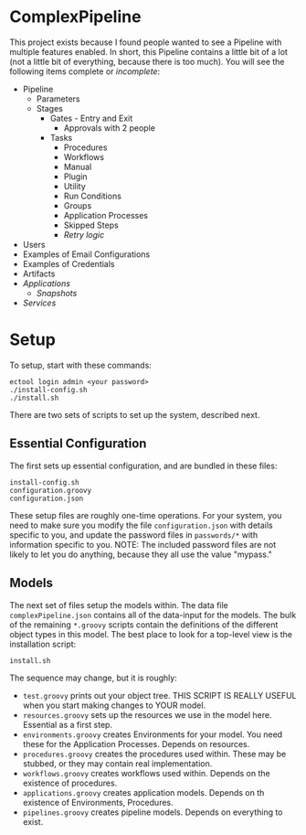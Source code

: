 # ComplexPipeline

This project exists because I found people wanted to see a Pipeline with multiple features enabled.  In short, this Pipeline contains a little bit of a lot (not a little bit of everything, because there is too much).  You will see the following items complete or _incomplete_:

* Pipeline
  * Parameters
  * Stages
      * Gates - Entry and Exit
        * Approvals with 2 people
      * Tasks
        * Procedures
        * Workflows
        * Manual
        * Plugin
        * Utility
        * Run Conditions
        * Groups
        * Application Processes
        * Skipped Steps
        * _Retry logic_
* Users
* Examples of Email Configurations
* Examples of Credentials
* Artifacts
* _Applications_
  * _Snapshots_
* _Services_


# Setup

To setup, start with these commands:

```
ectool login admin <your password>
./install-config.sh
./install.sh
```

There are two sets of scripts to set up the system, described next.

## Essential Configuration

The first sets up essential configuration, and are bundled in these files:
```
install-config.sh
configuration.groovy
configuration.json
```

These setup files are roughly one-time operations.  For your system, you need to make sure you modify the file `configuration.json` with details specific to you, and update the password files in `passwords/*` with information specific to you.  NOTE: The included password files are not likely to let you do anything, because they all use the value "mypass."

## Models

The next set of files setup the models within.  The data file `complexPipeline.json` contains all of the data-input for the models.  The bulk of the remaining `*.groovy` scripts contain the definitions of the different object types in this model.  The best place to look for a top-level view is the installation script:

```
install.sh
```

The sequence may change, but it is roughly:

* `test.groovy` prints out your object tree.  THIS SCRIPT IS REALLY USEFUL when you start making changes to YOUR model.
* `resources.groovy` sets up the resources we use in the model here.  Essential as a first step.
* `environments.groovy` creates Environments for your model.  You need these for the Application Processes.  Depends on resources.
* `procedures.groovy` creates the procedures used within.  These may be stubbed, or they may contain real implementation.
* `workflows.groovy` creates workflows used within.  Depends on the existence of procedures.
* `applications.groovy` creates application models.  Depends on th existence of Environments, Procedures.
* `pipelines.groovy` creates pipeline models.  Depends on everything to exist.


